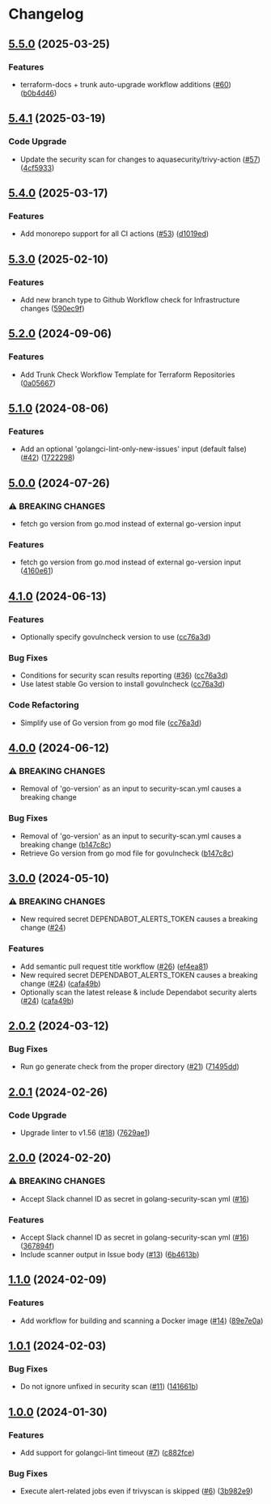# Changelog

## [5.5.0](https://github.com/cccteam/github-workflows/compare/v5.4.1...v5.5.0) (2025-03-25)


### Features

* terraform-docs + trunk auto-upgrade workflow additions ([#60](https://github.com/cccteam/github-workflows/issues/60)) ([b0b4d46](https://github.com/cccteam/github-workflows/commit/b0b4d4614ebfbc5d36812cc8d68be9342fa35d19))

## [5.4.1](https://github.com/cccteam/github-workflows/compare/v5.4.0...v5.4.1) (2025-03-19)


### Code Upgrade

* Update the security scan for changes to aquasecurity/trivy-action ([#57](https://github.com/cccteam/github-workflows/issues/57)) ([4cf5933](https://github.com/cccteam/github-workflows/commit/4cf5933354890e6534ab4468f4a58c7fc104bbbb))

## [5.4.0](https://github.com/cccteam/github-workflows/compare/v5.3.0...v5.4.0) (2025-03-17)


### Features

* Add monorepo support for all CI actions ([#53](https://github.com/cccteam/github-workflows/issues/53)) ([d1019ed](https://github.com/cccteam/github-workflows/commit/d1019ed4279ef9308fefc4fc8621f85538a25b27))

## [5.3.0](https://github.com/cccteam/github-workflows/compare/v5.2.0...v5.3.0) (2025-02-10)


### Features

* Add new branch type to Github Workflow check for Infrastructure changes ([590ec9f](https://github.com/cccteam/github-workflows/commit/590ec9f1e8a06dee19562b96cd26546a9cc4cee9))

## [5.2.0](https://github.com/cccteam/github-workflows/compare/v5.1.0...v5.2.0) (2024-09-06)


### Features

* Add Trunk Check Workflow Template for Terraform Repositories ([0a05667](https://github.com/cccteam/github-workflows/commit/0a05667421d06607a84b84aa95b6c12d9f2ae9df))

## [5.1.0](https://github.com/cccteam/github-workflows/compare/v5.0.0...v5.1.0) (2024-08-06)


### Features

* Add an optional 'golangci-lint-only-new-issues' input (default false) ([#42](https://github.com/cccteam/github-workflows/issues/42)) ([1722298](https://github.com/cccteam/github-workflows/commit/1722298732113220495eef910e48236467e5ff2e))

## [5.0.0](https://github.com/cccteam/github-workflows/compare/v4.1.0...v5.0.0) (2024-07-26)


### ⚠ BREAKING CHANGES

* fetch go version from go.mod instead of external go-version input

### Features

* fetch go version from go.mod instead of external go-version input ([4160e61](https://github.com/cccteam/github-workflows/commit/4160e61261edfa2bc7ee4f0e699c5e25cb78503c))

## [4.1.0](https://github.com/cccteam/github-workflows/compare/v4.0.0...v4.1.0) (2024-06-13)


### Features

* Optionally specify govulncheck version to use ([cc76a3d](https://github.com/cccteam/github-workflows/commit/cc76a3dec819fda64393f0a520c94676063070c9))


### Bug Fixes

* Conditions for security scan results reporting ([#36](https://github.com/cccteam/github-workflows/issues/36)) ([cc76a3d](https://github.com/cccteam/github-workflows/commit/cc76a3dec819fda64393f0a520c94676063070c9))
* Use latest stable Go version to install govulncheck ([cc76a3d](https://github.com/cccteam/github-workflows/commit/cc76a3dec819fda64393f0a520c94676063070c9))


### Code Refactoring

* Simplify use of Go version from go mod file ([cc76a3d](https://github.com/cccteam/github-workflows/commit/cc76a3dec819fda64393f0a520c94676063070c9))

## [4.0.0](https://github.com/cccteam/github-workflows/compare/v3.0.0...v4.0.0) (2024-06-12)


### ⚠ BREAKING CHANGES

* Removal of 'go-version' as an input to security-scan.yml causes a breaking change

### Bug Fixes

* Removal of 'go-version' as an input to security-scan.yml causes a breaking change ([b147c8c](https://github.com/cccteam/github-workflows/commit/b147c8cc4b609220bdf026113825de3353a6493d))
* Retrieve Go version from go mod file for govulncheck ([b147c8c](https://github.com/cccteam/github-workflows/commit/b147c8cc4b609220bdf026113825de3353a6493d))

## [3.0.0](https://github.com/cccteam/github-workflows/compare/v2.0.2...v3.0.0) (2024-05-10)


### ⚠ BREAKING CHANGES

* New required secret DEPENDABOT_ALERTS_TOKEN causes a breaking change ([#24](https://github.com/cccteam/github-workflows/issues/24))

### Features

* Add semantic pull request title workflow ([#26](https://github.com/cccteam/github-workflows/issues/26)) ([ef4ea81](https://github.com/cccteam/github-workflows/commit/ef4ea81b2b03c300b58b9170018dca31bdfb2c7f))
* New required secret DEPENDABOT_ALERTS_TOKEN causes a breaking change ([#24](https://github.com/cccteam/github-workflows/issues/24)) ([cafa49b](https://github.com/cccteam/github-workflows/commit/cafa49bb95a4adad6a5183f102e0c12a0f4a846e))
* Optionally scan the latest release & include Dependabot security alerts ([#24](https://github.com/cccteam/github-workflows/issues/24)) ([cafa49b](https://github.com/cccteam/github-workflows/commit/cafa49bb95a4adad6a5183f102e0c12a0f4a846e))

## [2.0.2](https://github.com/cccteam/github-workflows/compare/v2.0.1...v2.0.2) (2024-03-12)


### Bug Fixes

* Run go generate check from the proper directory ([#21](https://github.com/cccteam/github-workflows/issues/21)) ([71495dd](https://github.com/cccteam/github-workflows/commit/71495dd41dbb18721329c595fd6f53ea074c67fb))

## [2.0.1](https://github.com/cccteam/github-workflows/compare/v2.0.0...v2.0.1) (2024-02-26)


### Code Upgrade

* Upgrade linter to v1.56 ([#18](https://github.com/cccteam/github-workflows/issues/18)) ([7629ae1](https://github.com/cccteam/github-workflows/commit/7629ae16b7208a50a5c2b95bfd9454c4d42cbf76))

## [2.0.0](https://github.com/cccteam/github-workflows/compare/v1.1.0...v2.0.0) (2024-02-20)


### ⚠ BREAKING CHANGES

* Accept Slack channel ID as secret in golang-security-scan yml ([#16](https://github.com/cccteam/github-workflows/issues/16))

### Features

* Accept Slack channel ID as secret in golang-security-scan yml ([#16](https://github.com/cccteam/github-workflows/issues/16)) ([367894f](https://github.com/cccteam/github-workflows/commit/367894f218454c70ac9b23a5834f69cd64d0a6ce))
* Include scanner output in Issue body ([#13](https://github.com/cccteam/github-workflows/issues/13)) ([6b4613b](https://github.com/cccteam/github-workflows/commit/6b4613b174190dcd05641d00e6d49b459bc73fe9))

## [1.1.0](https://github.com/cccteam/github-workflows/compare/v1.0.1...v1.1.0) (2024-02-09)


### Features

* Add workflow for building and scanning a Docker image ([#14](https://github.com/cccteam/github-workflows/issues/14)) ([89e7e0a](https://github.com/cccteam/github-workflows/commit/89e7e0ada4970ca87320714651a33289dc65f8e9))

## [1.0.1](https://github.com/cccteam/github-workflows/compare/v1.0.0...v1.0.1) (2024-02-03)


### Bug Fixes

* Do not ignore unfixed in security scan ([#11](https://github.com/cccteam/github-workflows/issues/11)) ([141661b](https://github.com/cccteam/github-workflows/commit/141661bb9d1eb3adbfe406b8bf0ee6605baf9933))

## [1.0.0](https://github.com/cccteam/github-workflows/compare/v0.0.1...v1.0.0) (2024-01-30)


### Features

* Add support for golangci-lint timeout ([#7](https://github.com/cccteam/github-workflows/issues/7)) ([c882fce](https://github.com/cccteam/github-workflows/commit/c882fceee8143eb708275654ad02f4ac00228849))


### Bug Fixes

* Execute alert-related jobs even if trivyscan is skipped ([#6](https://github.com/cccteam/github-workflows/issues/6)) ([3b982e9](https://github.com/cccteam/github-workflows/commit/3b982e982ecad4ef1216d1cbed7e671598f04008))

